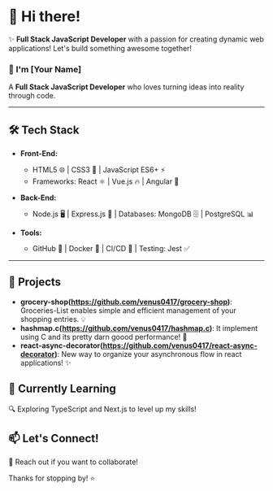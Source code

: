 # 👋 Hi there!

✨ **Full Stack JavaScript Developer** with a passion for creating dynamic web applications! Let's build something awesome together!


### 🌟 I'm [Your Name]  
A **Full Stack JavaScript Developer** who loves turning ideas into reality through code. 

---

## 🛠️ Tech Stack

- **Front-End:**  
  - HTML5 🌐 | CSS3 🎨 | JavaScript ES6+ ⚡
  - Frameworks: React ⚛️ | Vue.js 🔥 | Angular 🌈

- **Back-End:**  
  - Node.js 🖥️ | Express.js 🚀 | Databases: MongoDB 🗄️ | PostgreSQL 📊

- **Tools:**  
  - GitHub 🐙 | Docker 🐳 | CI/CD 🔧 | Testing: Jest ✅

---

## 🚀 Projects

- **grocery-shop(https://github.com/venus0417/grocery-shop)**: Groceries-List enables simple and efficient management of your shopping entries. 💡
- **hashmap.c(https://github.com/venus0417/hashmap.c)**: It implement using C and its pretty darn goood performance! 🌟
- **react-async-decorator(https://github.com/venus0417/react-async-decorator)**: New way to organize your asynchronous flow in react applications! ✨

## 🌱 Currently Learning

🔍 Exploring TypeScript and Next.js to level up my skills!

## 📫 Let's Connect!

💬 Reach out if you want to collaborate!  

Thanks for stopping by! ⭐
